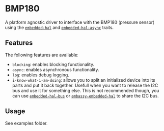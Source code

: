 # BMP180

A platform agnostic driver to interface with the BMP180 (pressure sensor) using the [`embedded-hal`](https://crates.io/crates/embedded-hal) and [`embedded-hal-async`](https://crates.io/crates/embedded-hal-async) traits.

## Features
The following features are available:
- `blocking`: enables blocking functionality.
- `async`: enables asynchronous functionality.
- `log`: enables debug logging.
- `i-know-what-i-am-doing`: allows you to split an initialized device into its parts and put it back together.
Usefull when you want to release the I2C bus and use it for something else.
This is not recommended though, you can use [`embedded-hal-bus`](https://crates.io/crates/embedded-hal-bus)
or [`embassy-embedded-hal`](https://crates.io/crates/embassy-embedded-hal) to share the I2C bus.

## Usage
See examples folder.